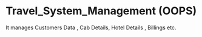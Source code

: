 # Travel_System_Management (OOPS)
It manages Customers Data , Cab Details, Hotel Details , Billings etc.
